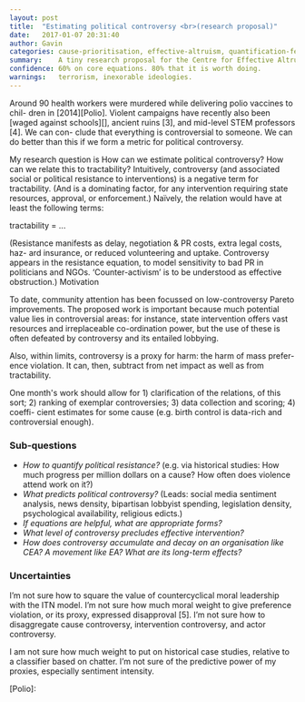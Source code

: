 ```yaml
---
layout: post
title:  "Estimating political controversy <br>(research proposal)"
date:   2017-01-07 20:31:40
author:	Gavin
categories: cause-prioritisation, effective-altruism, quantification-fever,
summary:	A tiny research proposal for the Centre for Effective Altruism.
confidence: 60% on core equations. 80% that it is worth doing.
warnings: 	terrorism, inexorable ideologies.
---
```


Around 90 health workers were murdered while delivering polio vaccines to chil-
dren in [2014][Polio]. Violent campaigns have recently also been [waged against
schools][], ancient ruins [3], and mid-level STEM professors [4]. We can con-
clude that everything is controversial to someone. We can do better than this
if we form a metric for political controversy.

My research question is How can we estimate political controversy? How can
we relate this to tractability? Intuitively, controversy (and associated social or
political resistance to interventions) is a negative term for tractability. (And is
a dominating factor, for any intervention requiring state resources, approval, or
enforcement.) Naı̈vely, the relation would have at least the following terms:


tractability = ...


(Resistance manifests as delay, negotiation & PR costs, extra legal costs, haz-
ard insurance, or reduced volunteering and uptake. Controversy appears in the
resistance equation, to model sensitivity to bad PR in politicians and NGOs.
‘Counter-activism’ is to be understood as effective obstruction.)
Motivation

To date, community attention has been focussed on low-controversy Pareto
improvements. The proposed work is important because much potential value
lies in controversial areas: for instance, state intervention offers vast resources
and irreplaceable co-ordination power, but the use of these is often defeated by
controversy and its entailed lobbying.

Also, within limits, controversy is a proxy for harm: the harm of mass prefer-
ence violation. It can, then, subtract from net impact as well as from tractability.

One month's work should allow for 1) clarification of the relations, of this sort;
2) ranking of exemplar controversies; 3) data collection and scoring; 4) coeffi-
cient estimates for some cause (e.g. birth control is data-rich and controversial
enough).

### Sub-questions

* _How to quantify political resistance?_
(e.g. via historical studies: How much progress per million dollars on a cause? How often does violence attend work on it?)
* _What predicts political controversy?_
(Leads: social media sentiment analysis, news density, bipartisan lobbyist spending, legislation density, psychological availability, religious edicts.)
* _If equations are helpful, what are appropriate forms?_
* _What level of controversy precludes effective intervention?_
* _How does controversy accumulate and decay on an organisation like CEA? A movement like EA? What are its long-term effects?_

### Uncertainties

I’m not sure how to square the value of countercyclical moral leadership with the ITN model. I’m not sure how much moral weight to give preference violation, or its proxy, expressed disapproval [5]. I’m not sure how to disaggregate cause controversy, intervention controversy, and actor controversy.

I am not sure how much weight to put on historical case studies, relative to a classifier based on chatter. I’m not sure of the predictive power of my proxies, especially sentiment intensity.

[Polio]: 